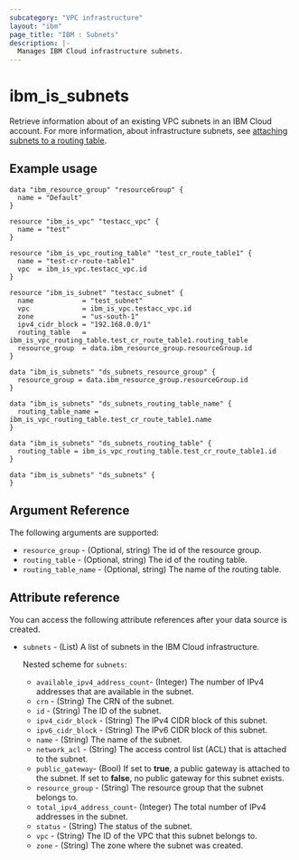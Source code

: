 ```yaml
---
subcategory: "VPC infrastructure"
layout: "ibm"
page_title: "IBM : Subnets"
description: |-
  Manages IBM Cloud infrastructure subnets.
---
```


# ibm_is_subnets
Retrieve information about of an existing VPC subnets in an IBM Cloud account. For more information, about infrastructure subnets, see [attaching subnets to a routing table](https://cloud.ibm.com/docs/vpc?topic=vpc-attach-subnets-routing-table).

## Example usage

```hcl
data "ibm_resource_group" "resourceGroup" {
  name = "Default"
}

resource "ibm_is_vpc" "testacc_vpc" {
  name = "test"
}

resource "ibm_is_vpc_routing_table" "test_cr_route_table1" {
  name = "test-cr-route-table1"
  vpc  = ibm_is_vpc.testacc_vpc.id
}

resource "ibm_is_subnet" "testacc_subnet" {
  name            = "test_subnet"
  vpc             = ibm_is_vpc.testacc_vpc.id
  zone            = "us-south-1"
  ipv4_cidr_block = "192.168.0.0/1"
  routing_table   = ibm_is_vpc_routing_table.test_cr_route_table1.routing_table
  resource_group  = data.ibm_resource_group.resourceGroup.id
}

data "ibm_is_subnets" "ds_subnets_resource_group" {
  resource_group = data.ibm_resource_group.resourceGroup.id
}

data "ibm_is_subnets" "ds_subnets_routing_table_name" {
  routing_table_name = ibm_is_vpc_routing_table.test_cr_route_table1.name
}

data "ibm_is_subnets" "ds_subnets_routing_table" {
  routing_table = ibm_is_vpc_routing_table.test_cr_route_table1.id
}

data "ibm_is_subnets" "ds_subnets" {
}
```

## Argument Reference

The following arguments are supported:

* `resource_group` - (Optional, string) The id of the resource group.
* `routing_table` - (Optional, string) The id of the routing table.
* `routing_table_name` - (Optional, string) The name of the routing table.

## Attribute reference
You can access the following attribute references after your data source is created. 

- `subnets` - (List) A list of subnets in the IBM Cloud infrastructure.

  Nested scheme for `subnets`:
    - `available_ipv4_address_count`- (Integer) The number of IPv4 addresses that are available in the subnet.
	- `crn` - (String) The CRN of the subnet.
	- `id` - (String) The ID of the subnet.
	- `ipv4_cidr_block` - (String) The IPv4 CIDR block of this subnet.
	- `ipv6_cidr_block` - (String) The IPv6 CIDR block of this subnet.
	- `name` - (String) The name of the subnet.
	- `network_acl` - (String) The access control list (ACL) that is attached to the subnet.
    - `public_gateway`- (Bool) If set to **true**, a public gateway is attached to the subnet. If set to **false**, no public gateway for this subnet exists.
	- `resource_group` - (String) The resource group that the subnet belongs to.
    - `total_ipv4_address_count`- (Integer) The total number of IPv4 addresses in the subnet.
    - `status` - (String) The status of the subnet.
	- `vpc` - (String) The ID of the VPC that this subnet belongs to.
	- `zone` - (String) The zone where the subnet was created.
